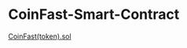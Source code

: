 # CoinFast-Smart-Contract
<a href="https://github.com/CoinFast/CoinFastShares-Smart-Contract/blob/master/CoinFastShares(crowdsale).sol">CoinFast(token).sol</a>

